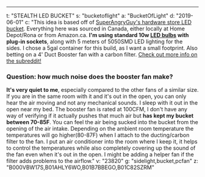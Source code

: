 ---
t: "STEALTH LED BUCKET"
s: "bucketoflight"
a: "BucketOfLight"
d: "2019-06-01"
c: "This idea is based off of <a href='/u/superangryguy'>SuperAngryGuy's hardware store LED bucket</a>. Everything here was sourced in Canada, either locally at Home Depot/Rona or from Amazon.ca. <strong>I'm using standard 10w <a href='https://amzn.to/3lyKIRa'>LED bulbs</a> with plug-in sockets</strong>, along with 5 meters of 5050SMD LED lighting for the sides. I chose a 5gal container for this build, as I want a small footprint. Also betting on a 4' Duct Booster fan with a carbon filter. <a href='http://www.reddit.com/r/SpaceBuckets/comments/27lf9t/build_guide_for_a_stealth_saginspired_led_space/'>Check out more info on the subreddit!</a></strong><h3>Question: how much noise does the booster fan make?</h3><strong>It's very quiet to me</strong>, especially compared to the other fans of a similar size. If you are in the same room with it and it's out in the open, you can only hear the air moving and not any mechanical sounds. I sleep with it out in the open near my bed. 
  The booster fan is rated at 100CFM, I don't have any way of verifying if it actually pushes that much air but <strong>has kept my bucket between 70-85F</strong>. You can feel the air being sucked into the bucket from the opening of the air intake. Depending on the ambient room temperature the temperatures will go higher(80-87F) when I attach to the ducting/carbon filter to the fan.
  I put an air conditioner into the room where I keep it, it helps to control the temperatures while also completely covering up the sound of the fan even when it's out in the open. I might be adding a helper fan if the filter adds problems to the airflow."
v: "23820"
g: "sidelight,bucket,pcfan"
z: "B000VBW17S,B01AHLY6WO,B01B7BBEGO,B01C82SZRM"

